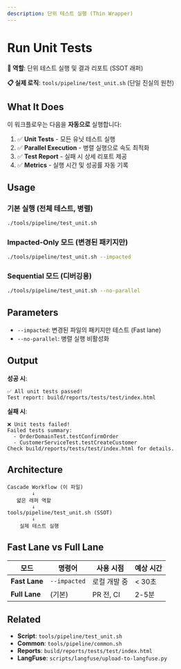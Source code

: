 ```yaml
---
description: 단위 테스트 실행 (Thin Wrapper)
---
```


# Run Unit Tests

**🎯 역할**: 단위 테스트 실행 및 결과 리포트 (SSOT 래퍼)

**📋 실제 로직**: `tools/pipeline/test_unit.sh` (단일 진실의 원천)

## What It Does

이 워크플로우는 다음을 **자동으로** 실행합니다:

1. ✅ **Unit Tests** - 모든 유닛 테스트 실행
2. ✅ **Parallel Execution** - 병렬 실행으로 속도 최적화
3. ✅ **Test Report** - 실패 시 상세 리포트 제공
4. ✅ **Metrics** - 실행 시간 및 성공률 자동 기록

## Usage

### 기본 실행 (전체 테스트, 병렬)

```bash
./tools/pipeline/test_unit.sh
```

### Impacted-Only 모드 (변경된 패키지만)

```bash
./tools/pipeline/test_unit.sh --impacted
```

### Sequential 모드 (디버깅용)

```bash
./tools/pipeline/test_unit.sh --no-parallel
```

## Parameters

- `--impacted`: 변경된 파일의 패키지만 테스트 (Fast lane)
- `--no-parallel`: 병렬 실행 비활성화

## Output

**성공 시**:
```
✅ All unit tests passed!
Test report: build/reports/tests/test/index.html
```

**실패 시**:
```
❌ Unit tests failed!
Failed tests summary:
  - OrderDomainTest.testConfirmOrder
  - CustomerServiceTest.testCreateCustomer
Check build/reports/tests/test/index.html for details.
```

## Architecture

```
Cascade Workflow (이 파일)
        ↓
   얇은 래퍼 역할
        ↓
tools/pipeline/test_unit.sh (SSOT)
        ↓
    실제 테스트 실행
```

## Fast Lane vs Full Lane

| 모드 | 명령어 | 사용 시점 | 예상 시간 |
|------|--------|----------|----------|
| **Fast Lane** | `--impacted` | 로컬 개발 중 | < 30초 |
| **Full Lane** | (기본) | PR 전, CI | 2-5분 |

## Related

- **Script**: `tools/pipeline/test_unit.sh`
- **Common**: `tools/pipeline/common.sh`
- **Reports**: `build/reports/tests/test/index.html`
- **LangFuse**: `scripts/langfuse/upload-to-langfuse.py`
